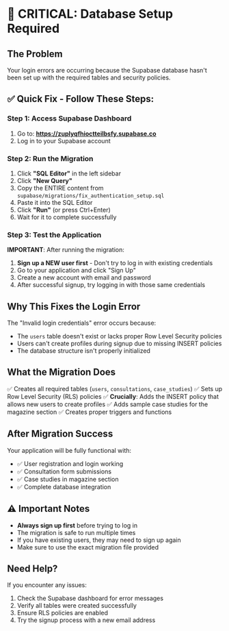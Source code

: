 # 🚨 CRITICAL: Database Setup Required

## The Problem
Your login errors are occurring because the Supabase database hasn't been set up with the required tables and security policies.

## ✅ Quick Fix - Follow These Steps:

### Step 1: Access Supabase Dashboard
1. Go to: **https://zuplyqfhioctteilbsfy.supabase.co**
2. Log in to your Supabase account

### Step 2: Run the Migration
1. Click **"SQL Editor"** in the left sidebar
2. Click **"New Query"**
3. Copy the ENTIRE content from `supabase/migrations/fix_authentication_setup.sql`
4. Paste it into the SQL Editor
5. Click **"Run"** (or press Ctrl+Enter)
6. Wait for it to complete successfully

### Step 3: Test the Application
**IMPORTANT**: After running the migration:

1. **Sign up a NEW user first** - Don't try to log in with existing credentials
2. Go to your application and click "Sign Up"
3. Create a new account with email and password
4. After successful signup, try logging in with those same credentials

## Why This Fixes the Login Error

The "Invalid login credentials" error occurs because:
- The `users` table doesn't exist or lacks proper Row Level Security policies
- Users can't create profiles during signup due to missing INSERT policies
- The database structure isn't properly initialized

## What the Migration Does

✅ Creates all required tables (`users`, `consultations`, `case_studies`)
✅ Sets up Row Level Security (RLS) policies
✅ **Crucially**: Adds the INSERT policy that allows new users to create profiles
✅ Adds sample case studies for the magazine section
✅ Creates proper triggers and functions

## After Migration Success

Your application will be fully functional with:
- ✅ User registration and login working
- ✅ Consultation form submissions
- ✅ Case studies in magazine section
- ✅ Complete database integration

## ⚠️ Important Notes

- **Always sign up first** before trying to log in
- The migration is safe to run multiple times
- If you have existing users, they may need to sign up again
- Make sure to use the exact migration file provided

## Need Help?

If you encounter any issues:
1. Check the Supabase dashboard for error messages
2. Verify all tables were created successfully
3. Ensure RLS policies are enabled
4. Try the signup process with a new email address